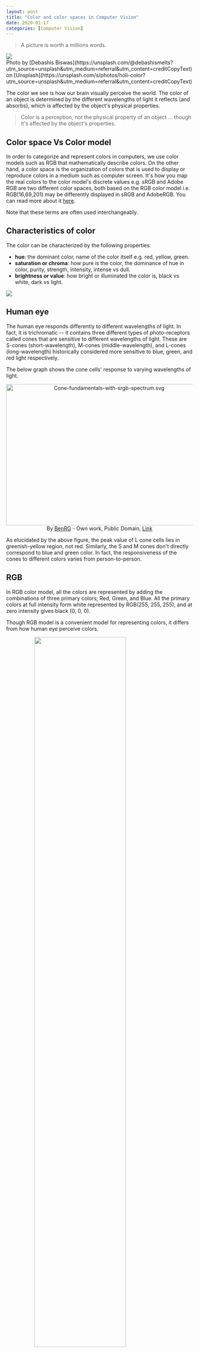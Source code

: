 ```yaml
---
layout: post
title: "Color and color spaces in Computer Vision"
date: 2020-01-17
categories: [Computer Vision]
---
```


> A picture is worth a millions words.  

<img src="/img/debashis-biswas-dyPFnxxUhYk-unsplash.jpg" style="display: block; margin: auto;  max-width: 100%;">
Photo by [Debashis Biswas](https://unsplash.com/@debashismelts?utm_source=unsplash&utm_medium=referral&utm_content=creditCopyText) on [Unsplash](https://unsplash.com/s/photos/holi-color?utm_source=unsplash&utm_medium=referral&utm_content=creditCopyText)

The color we see is how our brain visually perceive the world. The color of an object is determined by the different wavelengths of light it reflects (and absorbs), which is affected by the object's physical properties.

> Color is a perception, not the physical property of an object ... though it's affected by the object's properties.

## Color space Vs Color model

In order to categorize and represent colors in computers, we use color models such as RGB that mathematically describe colors. On the other hand, a color space is the organization of colors that is used to display or reproduce colors in a medium such as computer screen. It's how you map the real colors to the color model's discrete values e.g. sRGB and Adobe RGB are two different color spaces, both based on the RGB color model i.e. RGB(16,69,201) may be differently displayed in sRGB and AdobeRGB. You can read more about it [here](https://photo.stackexchange.com/questions/48984/what-is-the-difference-or-relation-between-a-color-model-and-a-color-space/48985).

Note that these terms are often used interchangeably.

## Characteristics of color

The color can be characterized by the following properties:

* **hue**: the dominant color, name of the color itself e.g. red, yellow, green.
* **saturation or chroma**: how pure is the color, the dominance of hue in color, purity, strength, intensity, intense vs dull.
* **brightness or value**: how bright or illuminated the color is, black vs white, dark vs light.

<img src="/img/hue_s_v.jpg" style="display: block; margin: auto;  max-width: 100%;">

## Human eye

The human eye responds differently to different wavelengths of light. In fact, it is trichromatic -- it contains three different types of photo-receptors called cones that are sensitive to different wavelengths of light. These are S-cones (short-wavelength), M-cones (middle-wavelength), and L-cones (long-wavelength) historically considered more sensitive to blue, green, and red light respectively.

The below graph shows the cone cells' response to varying wavelengths of light.

<p style="text-align: center"><a href="https://commons.wikimedia.org/wiki/File:Cone-fundamentals-with-srgb-spectrum.svg#/media/File:Cone-fundamentals-with-srgb-spectrum.svg"><img src="https://upload.wikimedia.org/wikipedia/commons/0/04/Cone-fundamentals-with-srgb-spectrum.svg" alt="Cone-fundamentals-with-srgb-spectrum.svg" width="540" height="380"></a><br>By <a href="//commons.wikimedia.org/wiki/User:BenRG" title="User:BenRG">BenRG</a> - <span class="int-own-work" lang="en">Own work</span>, Public Domain, <a href="https://commons.wikimedia.org/w/index.php?curid=7873848">Link</a></p>

As elucidated by the above figure, the peak value of L cone cells lies in greenish-yellow region, not red. Similarly, the S and M cones don't directly correspond to blue and green color. In fact, the responsiveness of the cones to different colors varies from person-to-person.

## RGB

In RGB color model, all the colors are represented by adding the combinations of three primary colors; Red, Green, and Blue. All the primary colors at full intensity form white represented by RGB(255, 255, 255), and at zero intensity gives black (0, 0, 0).

Though RGB model is a convenient model for representing colors, it differs from how human eye perceive colors.

<img src="/img/rgb_cymk.png" style="display: block; margin: auto; width:70%; max-width: 100%;">

## CYMK

Unlike RGB, CYMK is a subtractive color model i.e. the different colors are represented by subtracting some color from white e.g. cyan  is  white  minus  red. Cyan, magenta, and white are the complements of red, green and, blue respectively. The fourth black color is added to yield CYMK for better reproduction of colors.

Conversion from RGB to CMYK: C=1−R, M=1−G, Y=1−B.


## HSV and HSL

HSV (Hue, Saturation, Value) and HSL (Hue, Saturation, Lightness) color models, developed by transforming the RGB color model, were designed to be more intuitive and interpretable. These are cylindrical representation of colors.

Hue, the color itself, ranges from 0 to 360 starting and ending with red. Saturation defines how pure the color is i.e. the dominance of hue in the color. It ranges from 0 (no color saturation) to 1 (full saturation). The Value (in HSV) and Lightness (in HSL), both ranging from 0 (no light, black) at the bottom to 1 (white) at the top, indicates the illumination level. They differ in the fact that full saturation is achieved at V=1 in HSV, while in HSL, it's achieved at L=0.5.

<img src="/img/hsv_hsl.png" style="display: block; margin: auto; max-width: 100%;">

## Delta E

*To be updated soon...*

<section>
	{% include quiz_color.html %}	 
</section>

---

**References & Further Readings:**  

1. [Color space - Wikipedia](https://en.wikipedia.org/wiki/Color_space)  
2. [Color model - Wikipedia](https://en.wikipedia.org/wiki/Color_model)  
2. [Fundamental concepts of processing and image analysis](https://www.dcc.fc.up.pt/~mcoimbra/lectures/MAPI_1415/CV_1415_T1.pdf)  
3. [Introduction to computer vision](http://sun.aei.polsl.pl/~mkawulok/stud/graph/instr.pdf)
4. [Delta-E].(https://www.viewsonic.com/library/creative-work/what-is-delta-e-and-why-is-it-important-for-color-accuracy/)
